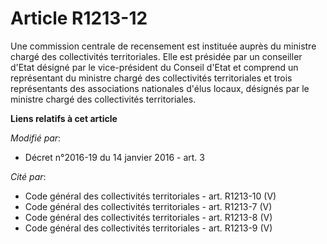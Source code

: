 # Article R1213-12

Une commission centrale de recensement est instituée auprès du ministre chargé des collectivités territoriales. Elle est
présidée par un   conseiller d'Etat désigné par le vice-président du Conseil d'Etat et comprend un représentant du ministre
chargé des collectivités territoriales et trois représentants des associations nationales d'élus locaux, désignés par le
ministre chargé des collectivités territoriales.

**Liens relatifs à cet article**

_Modifié par_:

  - Décret n°2016-19 du 14 janvier 2016 - art. 3

_Cité par_:

  - Code général des collectivités territoriales - art. R1213-10 (V)
  - Code général des collectivités territoriales - art. R1213-7 (V)
  - Code général des collectivités territoriales - art. R1213-8 (V)
  - Code général des collectivités territoriales - art. R1213-9 (V)
